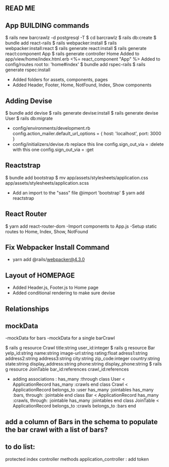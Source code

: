 ## READ ME

## App BUILDING commands
$ rails new barcrawlz -d postgresql -T
$ cd barcrawlz
$ rails db:create
$ bundle add react-rails
$ rails webpacker:install
$ rails webpacker:install:react
$ rails generate react:install
$ rails generate react:component App
$ rails generate controller Home
Added to app/view/home/index.html.erb <%= react_component "App" %>
Added to config/routes root to: 'home#index'
$ bundle add rspec-rails
$ rails generate rspec:install

- Added folders for assets, components, pages
- Added Header, Footer, Home, NotFound, Index, Show components

## Adding Devise
$ bundle add devise
$ rails generate devise:install
$ rails generate devise User
$ rails db:migrate
- config/environments/development.rb config.action_mailer.default_url_options = { host: 'localhost', port: 3000 }
- config/initializers/devise.rb replace this line config.sign_out_via = :delete with this one  config.sign_out_via = :get

## Reactstrap
$ bundle add bootstrap
$ mv app/assets/stylesheets/application.css app/assets/stylesheets/application.scss
- Add an import to the "sass" file @import 'bootstrap'
$ yarn add reactstrap
## React Router
$ yarn add react-router-dom
-Import components to App.js
-Setup static routes to Home, Index, Show, NotFound
## Fix Webpacker Install Command
- yarn add @rails/webpacker@4.3.0

## Layout of HOMEPAGE
- Added Header.js, Footer.js to Home page
- Added conditional rendering to make sure devise 

## Relationships


## mockData

-mockData for bars
-mockData for a single barCrawl





$ rails g resource Crawl title:string user_id:integer
$ rails g resource Bar yelp_id:string name:string image-url:string rating:float adress1:string address2:string address3:string city:string zip_code:integer country:string state:string display_address:string phone:string display_phone:string
$ rails g resource JoinTable bar_id:references crawl_id:references

- adding associations : has_many :through
class User < ApplicationRecord
has_many :crawls
end
class Crawl < ApplicationRecord
belongs_to :user
has_many :jointables
has_many :bars, through: :jointable 
end
class Bar < ApplicationRecord
has_many :crawls, through: :jointable
has_many :jointables
end
class JoinTable < ApplicationRecord
belongs_to :crawls
belongs_to :bars
end


## add a column of Bars in the schema to populate the bar crawl with a list of bars?


## to do list:

protected index
controller methods
application_controller : add token


